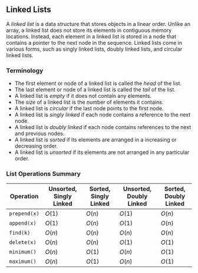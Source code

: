 ## Linked Lists

A _linked list_ is a data structure that stores objects in a linear order.
Unlike an array, a linked list does not store its elements in contiguous memory locations. Instead, each element in a linked list is stored in a node that contains a pointer to the next node in the sequence.
Linked lists come in various forms, such as singly linked lists, doubly linked lists, and circular linked lists. 

### Terminology
- The first element or node of a linked list is called the _head_ of the list.
- The last element or node of a linked list is called the _tail_ of the list.
- A linked list is _empty_ if it does not contain any elements.
- The _size_ of a linked list is the number of elements it contains.
- A linked list is _circular_ if the last node points to the first node.
- A linked list is _singly linked_ if each node contains a reference to the next node.
- A linked list is _doubly linked_ if each node contains references to the next and previous nodes.
- A linked list is _sorted_ if its elements are arranged in a increasing or decreasing order.
- A linked list is _unsorted_ if its elements are not arranged in any particular order.



### List Operations Summary

| Operation    | Unsorted, Singly Linked | Sorted, Singly Linked | Unsorted, Doubly Linked | Sorted, Doubly Linked |
| ------------ | ----------------------- | --------------------- | ----------------------- | --------------------- |
| `prepend(x)` | $O(1)$                  | $O(n)$                | $O(1)$                  | $O(n)$                |
| `append(x)`  | $O(1)$                  | $O(n)$                | $O(1)$                  | $O(n)$                |
| `find(k)`    | $O(n)$                  | $O(n)$                | $O(n)$                  | $O(n)$                |
| `delete(x)`  | $O(n)$                  | $O(n)$                | $O(1)$                  | $O(1)$                |
| `minimum()`  | $O(n)$                  | $O(1)$                | $O(n)$                  | $O(1)$                |
| `maximum()`  | $O(n)$                  | $O(1)$                | $O(n)$                  | $O(1)$                |

